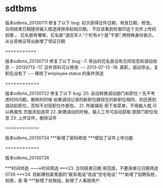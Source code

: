 sdtbms
==========
版本sdbms_20130711
修复了以下 bug:
初次获得证件日期，有效日期，修改。 
合同结束日期提供输入框选择排序起始日期。
不应该看到检查ID这个文件上传的权限  。
花名册有噶嘛，花名册"退伍军人"个栏有4个是"干部",用特殊身份表示。
从业资格证导出新增了领证日期

===========

版本sdbms_20130713
修复了以下 bug:
-7. 导出的花名册没有合同信息和调动信息 -- 20130713 
-17. 证件资料可以修改 --- 2013-07-13
-18. 离职，调动导出，复职后没有了 --- 移除了employee.status 的条件筛选

============

版本sdbms_20130722
修复了以下 bug:
20. 自动转换调动部门和职位！先不考虑时间问题。删除的时候 如果调动记录的新职位跟现在的新职位相同，则还原到调动前职位，否知不对现职位作更改。
21. 所属镇街 用下来菜单，不用输入框,可以再属性 页面添加选项
22. 新建调动的时候，输入工号可自动获取 原部门职位信息
23. 上传证件，删除证件


============

版本sdbms_20130724
***新增了密码修改
***增加了证件上传功能

============

版本sdbms_20130726

***时间帅选 --->时间筛选
***23. 合同结束日期 用范围，不要用单日日期筛选 0726
***24. 将新建档案里面的“联系电话”改成“住宅电话”
***新增了招聘系统，权限，表 等
***新增了权限组，新增了人事部用户
